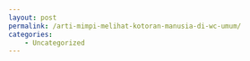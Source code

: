 ```yaml
---
layout: post
permalink: /arti-mimpi-melihat-kotoran-manusia-di-wc-umum/
categories:
    - Uncategorized
---
```


